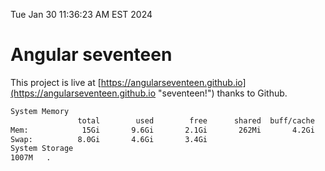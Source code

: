Tue Jan 30 11:36:23 AM EST 2024

# Angular seventeen


This project is live at [https://angularseventeen.github.io](https://angularseventeen.github.io "seventeen!") thanks to Github.

```bash
System Memory
               total        used        free      shared  buff/cache   available
Mem:            15Gi       9.6Gi       2.1Gi       262Mi       4.2Gi       5.7Gi
Swap:          8.0Gi       4.6Gi       3.4Gi
System Storage
1007M	.
```
```bash
